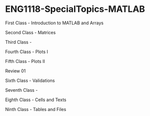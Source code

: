 # ENG1118-SpecialTopics-MATLAB

First Class - Introduction to MATLAB and Arrays

Second Class - Matrices

Third Class - 

Fourth Class - Plots I

Fifth Class - Plots II

Review 01

Sixth Class - Validations

Seventh Class - 

Eighth Class - Cells and Texts

Ninth Class - Tables and Files